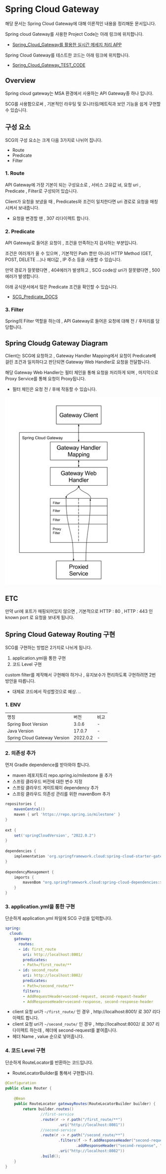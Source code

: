 # Spring Cloud Gateway
해당 문서는 Spring Cloud Gateway에 대해 이론적인 내용을 정리해둔 문서입니다.

Spring cloud Gateway를 사용한 Project Code는 아래 링크에 위치합니다.
- [Spring_Cloud_Gateway를 활용한 실시간 메세지 처리 APP](https://github.com/jjsair0412/Realtime_Messaging_Service_PROJ)

Spring Cloud Gateway를 테스트한 코드는 아래 링크에 위치합니다.
- [Spring_Cloud_Gateway_TEST_CODE](./remind_project/)

## Overview
Spring cloud gateway는 MSA 환경에서 사용하는 API Gateway중 하나 입니다.

SCG를 사용함으로써 , 기본적인 라우팅 및 모니터링/메트릭과 보안 기능을 쉽게 구현할 수 있습니다.

## 구성 요소
SCG의 구성 요소는 크게 다음 3가지로 나뉘어 집니다.
- Route
- Predicate
- Filter

### 1. Route
API Gateway에 가장 기본이 되는 구성요소로 , 서비스 고유값 id, 요청 uri , Predicate , Filter로 구성되어 있습니다.

Client가 요청을 보냈을 때 , Predicates와 조건이 일치한다면 uri 경로로 요청을 매칭시켜서 보내줍니다.
- 요청을 변경할 땐 , 307 리다이렉트 합니다.

### 2. Predicate
API Gateway로 들어온 요청이 , 조건을 만족하는지 검사하는 부분입니다.

조건은 여러개가 올 수 있으며 , 기본적인 Path 뿐만 아니라 HTTP Method (GET, POST, DELETE ...)나 헤더값 , IP 주소 등을 사용할 수 있습니다.

만약 경로가 잘못됐다면 , 404에러가 발생하고 , SCG code상 uri가 잘못됐다면 , 500에러가 발생합니다.

아래 공식문서에서 많은 Predicate 조건을 확인할 수 있습니다.
- [SCG_Predicate_DOCS](https://cloud.spring.io/spring-cloud-gateway/reference/html/#gateway-request-predicates-factories)

### 3. Filter
Spring의 Filter 역할을 하는데 , API Gateway로 들어온 요청에 대해 전 / 후처리를 담당합니다.

## Spring Cloudg Gateway Diagram
Client는 SCG에 요청하고 , Gateway Handler Mapping에서 요청이 Predicate에 걸린 조건과 일치하다고 판단되면 Gateway Web Handler로 요청을 전달합니다.

해당 Gateway Web Handler는 필터 체인을 통해 요청을 처리하게 되며 , 마지막으로 Proxy Service를 통해 요청이 Proxy됩니다.
- 필터 체인은 요청 전 / 후에 작동할 수 있습니다. 

![spring_cloud_gateway_diagram][spring_cloud_gateway_diagram]

[spring_cloud_gateway_diagram]:./images/spring_cloud_gateway_diagram.png

## ETC
만약 uri에 포트가 매핑되어있지 않으면 , 기본적으로 HTTP : 80 , HTTP : 443 인 known port 로 요청을 보내게 됩니다.

## Spring Cloud Gateway Routing 구현
SCG를 구현하는 방법은 2가지로 나뉘게 됩니다.
1. application.yml을 통한 구현
2. 코드 Level 구현

custom filter를 제작해서 구현해야 하거나 , 유지보수가 편리하도록 구현하려면 2번 방안을 따릅니다.
- 대체로 코드에서 작성할것으로 예상. ..

### 1. ENV
||||
|--|--|--|
|명칭|버전|비고|
|Spring Boot Version|3.0.6|-|
|Java Version|17.0.7|-|
|Spring Cloud Gateway Version|2022.0.2|-|

### 2. 의존성 추가
먼저 Gradle dependence를 받아와야 합니다.
- maven 레포지토리 repo.spring.io/milestone 을 추가
- 스프링 클라우드 버전에 대한 변수 지정
- 스프링 클라우드 게이트웨이 dependency 추가
- 스프링 클라우드 의존성 관리를 위한 mavenBom 추가
```build.gradle
repositories {
    mavenCentral()
    maven { url 'https://repo.spring.io/milestone' }
}

ext {
    set('springCloudVersion', "2022.0.2")
}

dependencies {
    implementation 'org.springframework.cloud:spring-cloud-starter-gateway'
}

dependencyManagement {
    imports {
        mavenBom "org.springframework.cloud:spring-cloud-dependencies:${springCloudVersion}"
    }
}
```

### 3. application.yml을 통한 구현
단순하게 application.yml 파일에 SCG 구성을 입력합니다.
```yaml
spring:
  cloud:
    gateway:
      routes:
      - id: first_route
        uri: http://localhost:8001/
        predicates:
        - Path=/first_route/**
      - id: second_route
        uri: http://localhost:8002/
        predicates:
        - Path=/second_route/**
        filters:
        - AddRequestHeader=second-request, second-request-header
        - AddResponseHeader=second-response, second-response-header
```

- client 요청 uri가 ```~/first_route/``` 인 경우 , http://localhost:8001/ 로 307 리다이렉트 합니다.
- client 요청 uri가 ```~/second_route/``` 인 경우 , http://localhost:8002/ 로 307 리다이렉트 하는데 , 헤더에 second-request를 붙여줍니다.
- 헤더 Name , value 순으로 넣어줍니다.

### 4. 코드 Level 구현
단순하게 RouteLocator를 반환하는 코드입니다.
- RouteLocatorBuilder를 통해서 구현합니다.

```java
@Configuration
public class Router {
    
    @Bean
    public RouteLocator gatewayRoutes(RouteLocatorBuilder builder) {
        return builder.routes()
                //first-service
                .route(r -> r.path("/first_route/**")
                        .uri("http://localhost:8081"))
                //second-service
                .route(r -> r.path("/second_route/**")
                        .filters(f -> f.addResponseHeader("second-request", "second-request-header")
                                .addResponseHeader("second-response", "second-response-header"))                
                        .uri("http://localhost:8082"))
                .build();
    }
}

```